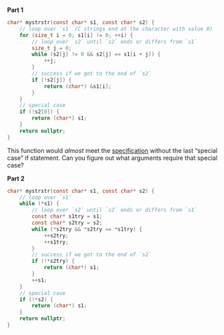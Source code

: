 **Part 1**
```c
char* mystrstr(const char* s1, const char* s2) {
    // loop over `s1` (C strings end at the character with value 0)
    for (size_t i = 0; s1[i] != 0; ++i) {
        // loop over `s2` until `s2` ends or differs from `s1`
        size_t j = 0;
        while (s2[j] != 0 && s2[j] == s1[i + j]) {
            ++j;
        }
        // success if we got to the end of `s2`
        if (!s2[j]) {
            return (char*) &s1[i];
        }
    }
    // special case
    if (!s2[0]) {
        return (char*) s1;
    }
    return nullptr;
}
```
This function would *almost* meet the [specification](https://pubs.opengroup.org/onlinepubs/9699919799/functions/strstr.html) without the last “special case” if statement. Can you figure out what arguments require that special case?

**Part 2**

```c
char* mystrstr(const char* s1, const char* s2) {
    // loop over `s1`
    while (*s1) {
        // loop over `s2` until `s2` ends or differs from `s1`
        const char* s1try = s1;
        const char* s2try = s2;
        while (*s2try && *s2try == *s1try) {
            ++s2try;
            ++s1try;
        }
        // success if we got to the end of `s2`
        if (!*s2try) {
            return (char*) s1;
        }
        ++s1;
    }
    // special case
    if (!*s2) {
        return (char*) s1;
    }
    return nullptr;
}
```